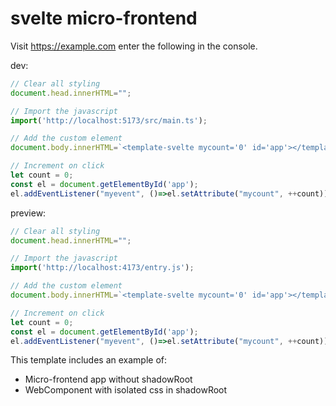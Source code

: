 # svelte micro-frontend
Visit https://example.com enter the following in the console.

dev:
```javascript
// Clear all styling
document.head.innerHTML="";

// Import the javascript
import('http://localhost:5173/src/main.ts');

// Add the custom element
document.body.innerHTML=`<template-svelte mycount='0' id='app'></template-svelte>`;

// Increment on click
let count = 0;
const el = document.getElementById('app');
el.addEventListener("myevent", ()=>el.setAttribute("mycount", ++count));
```

preview:
```javascript
// Clear all styling
document.head.innerHTML="";

// Import the javascript
import('http://localhost:4173/entry.js');

// Add the custom element
document.body.innerHTML=`<template-svelte mycount='0' id='app'></template-svelte>`;

// Increment on click
let count = 0;
const el = document.getElementById('app');
el.addEventListener("myevent", ()=>el.setAttribute("mycount", ++count));
```

This template includes an example of:
- Micro-frontend app without shadowRoot
- WebComponent with isolated css in shadowRoot